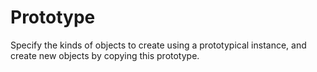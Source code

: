# Prototype
Specify the kinds of objects to create using a prototypical instance, and
create new objects by copying this prototype.
